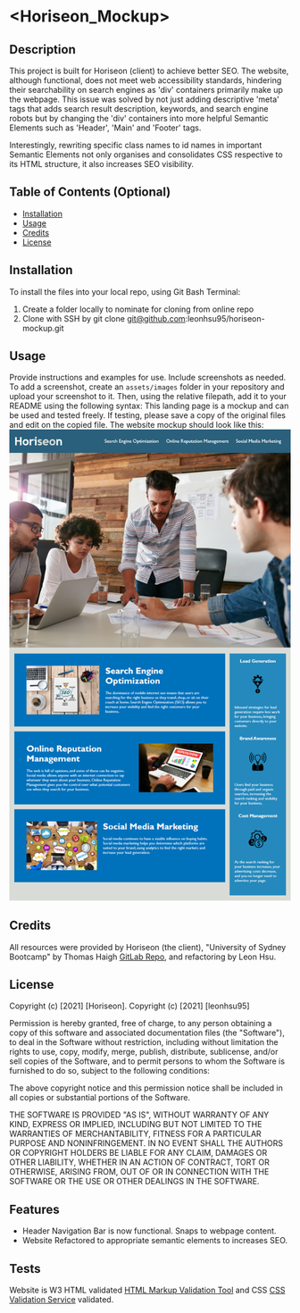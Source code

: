 # <Horiseon_Mockup>

## Description

This project is built for Horiseon (client) to achieve better SEO. The website, although functional, does not meet web accessibility standards, hindering their searchability on search engines as 'div' containers primarily make up the webpage. This issue was solved by not just adding descriptive 'meta' tags that adds search result description, keywords, and search engine robots but by changing the 'div' containers into more helpful Semantic Elements such as 'Header', 'Main' and 'Footer' tags.

Interestingly, rewriting specific class names to id names in important Semantic Elements not only organises and consolidates CSS respective to its HTML structure, it also increases SEO visibility.

## Table of Contents (Optional)

- [Installation](#installation)
- [Usage](#usage)
- [Credits](#credits)
- [License](#license)

## Installation

To install the files into your local repo, using Git Bash Terminal:

1) Create a folder locally to nominate for cloning from online repo
2) Clone with SSH by git clone git@github.com:leonhsu95/horiseon-mockup.git

## Usage

Provide instructions and examples for use. Include screenshots as needed.
To add a screenshot, create an `assets/images` folder in your repository and upload your screenshot to it. Then, using the relative filepath, add it to your README using the following syntax:
This landing page is a mockup and can be used and tested freely. If testing, please save a copy of the original files and edit on the copied file.
The website mockup should look like this:
 ![Horiseon Landing Page Screenshot](assets/images/horiseon-screenshot.png)

## Credits

All resources were provided by Horiseon (the client), "University of Sydney Bootcamp" by Thomas Haigh [GitLab Repo](https://sydney.bootcampcontent.com/university-of-sydney/usyd-syd-fsf-pt-02-2021-u-c), and refactoring by Leon Hsu.

## License

Copyright (c) [2021] [Horiseon]. Copyright (c) [2021] [leonhsu95]

Permission is hereby granted, free of charge, to any person obtaining a copy
of this software and associated documentation files (the "Software"), to deal
in the Software without restriction, including without limitation the rights
to use, copy, modify, merge, publish, distribute, sublicense, and/or sell
copies of the Software, and to permit persons to whom the Software is
furnished to do so, subject to the following conditions:

The above copyright notice and this permission notice shall be included in all
copies or substantial portions of the Software.

THE SOFTWARE IS PROVIDED "AS IS", WITHOUT WARRANTY OF ANY KIND, EXPRESS OR
IMPLIED, INCLUDING BUT NOT LIMITED TO THE WARRANTIES OF MERCHANTABILITY,
FITNESS FOR A PARTICULAR PURPOSE AND NONINFRINGEMENT. IN NO EVENT SHALL THE
AUTHORS OR COPYRIGHT HOLDERS BE LIABLE FOR ANY CLAIM, DAMAGES OR OTHER
LIABILITY, WHETHER IN AN ACTION OF CONTRACT, TORT OR OTHERWISE, ARISING FROM,
OUT OF OR IN CONNECTION WITH THE SOFTWARE OR THE USE OR OTHER DEALINGS IN THE
SOFTWARE.

## Features

- Header Navigation Bar is now functional. Snaps to webpage content.
- Website Refactored to appropriate semantic elements to increases SEO.

## Tests

Website is W3 HTML validated [HTML Markup Validation Tool](https://validator.w3.org/) and CSS [CSS Validation Service](https://jigsaw.w3.org/css-validator/) validated.
